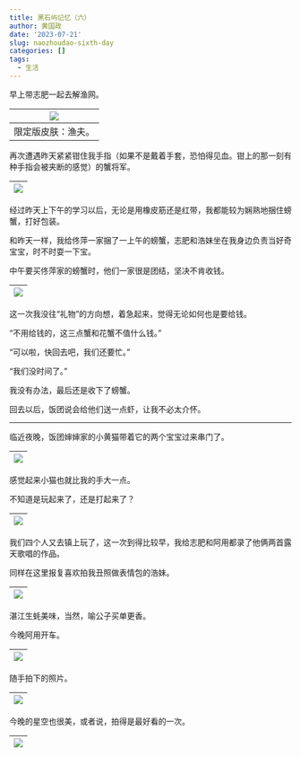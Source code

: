 ```yaml
---
title: 黑石屿记忆（六）
author: 黄国政
date: '2023-07-21'
slug: naozhoudao-sixth-day
categories: []
tags:
  - 生活
---
```


<!--more-->

早上带志肥一起去解渔网。

|![](/images/posts/2023/07/07-21-fisherman.jpg)|
|:-:|
|限定版皮肤：渔夫。|

再次遭遇昨天紧紧钳住我手指（如果不是戴着手套，恐怕得见血。钳上的那一刻有种手指会被夹断的感觉）的蟹将军。

|![](/images/posts/2023/07/07-21-grab-general.jpg)|
|:-:|

经过昨天上下午的学习以后，无论是用橡皮筋还是红带，我都能较为娴熟地捆住螃蟹，打好包装。

和昨天一样，我给佟萍一家捆了一上午的螃蟹，志肥和浩妹坐在我身边负责当好奇宝宝，时不时耍一下宝。

中午要买佟萍家的螃蟹时，他们一家很是团结，坚决不肯收钱。

|![](/images/posts/2023/07/07-21-gift.jpg)|
|:-:|

这一次我没往“礼物”的方向想，着急起来，觉得无论如何也是要给钱。

“不用给钱的，这三点蟹和花蟹不值什么钱。”

“可以啦，快回去吧，我们还要忙。”

“我们没时间了。”

我没有办法，最后还是收下了螃蟹。

回去以后，饭团说会给他们送一点虾，让我不必太介怀。

---

临近夜晚，饭团婶婶家的小黄猫带着它的两个宝宝过来串门了。

|![](/images/posts/2023/07/07-21-cat.jpg)|
|:-:|

感觉起来小猫也就比我的手大一点。

不知道是玩起来了，还是打起来了？

|![](/images/posts/2023/07/07-21-fight.jpg)|
|:-:|

我们四个人又去镇上玩了，这一次到得比较早，我给志肥和阿用都录了他俩两首露天歌唱的作品。

同样在这里报复喜欢拍我丑照做表情包的浩妹。

|![](/images/posts/2023/07/07-21-revenge.jpg)|
|:-:|

湛江生蚝美味，当然，喻公子买单更香。

今晚阿用开车。

|![](/images/posts/2023/07/07-21-ayong.jpg)|
|:-:|

随手拍下的照片。

|![](/images/posts/2023/07/07-21-sense.jpg)|
|:-:|

今晚的星空也很美，或者说，拍得是最好看的一次。

|![](/images/posts/2023/07/07-21-star-sky.jpg)|
|:-:|